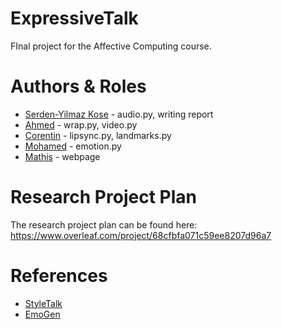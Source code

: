 # ExpressiveTalk
FInal project for the Affective Computing course.

# Authors & Roles
* [Serden-Yilmaz Kose](https://github.com/Serden-YilmazKose) - audio.py, writing report
* [Ahmed](https://github.com/Serden-YilmazKose) - wrap.py, video.py
* [Corentin](https://github.com/Git-Corentin) - lipsync.py, landmarks.py
* [Mohamed](https://github.com/mosayedAI) - emotion.py
* [Mathis](https://github.com/Patissema) - webpage

# Research Project Plan
The research project plan can be found here: https://www.overleaf.com/project/68cfbfa071c59ee8207d96a7

# References
- [StyleTalk](https://github.com/FuxiVirtualHuman/styletalk)
- [EmoGen](https://github.com/sahilg06/EmoGen)